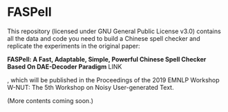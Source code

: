 # FASPell

This repository (licensed under GNU General Public License v3.0) contains all the data and code you need to build a Chinese spell checker and replicate the experiments in the original paper:

**FASPell: A Fast, Adaptable, Simple, Powerful Chinese Spell Checker Based On DAE-Decoder Paradigm**  LINK

, which will be published in the Proceedings of the 2019 EMNLP Workshop W-NUT: The 5th Workshop on Noisy User-generated Text.

(More contents coming soon.)
